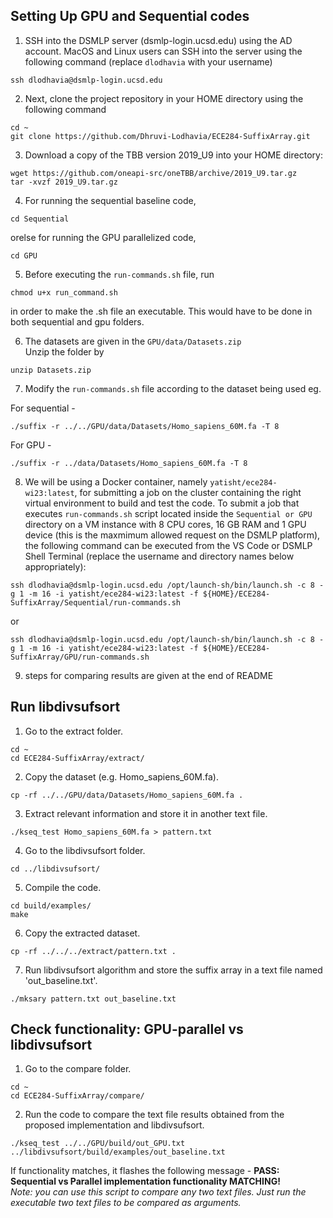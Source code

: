 ## Setting Up GPU and Sequential codes

1. SSH into the DSMLP server (dsmlp-login.ucsd.edu) using the AD account. MacOS and Linux users can SSH into the server using the following command (replace `dlodhavia` with your username)

```
ssh dlodhavia@dsmlp-login.ucsd.edu
```
2. Next, clone the project repository in your HOME directory using the following command
```
cd ~
git clone https://github.com/Dhruvi-Lodhavia/ECE284-SuffixArray.git
```

3. Download a copy of the TBB version 2019_U9 into your HOME directory:

```
wget https://github.com/oneapi-src/oneTBB/archive/2019_U9.tar.gz
tar -xvzf 2019_U9.tar.gz
```

4. For running the sequential baseline code, 
```
cd Sequential  
```
orelse for running the GPU parallelized code,
```
cd GPU
```
5. Before executing the `run-commands.sh` file, run
```
chmod u+x run_command.sh
```
in order to make the .sh file an executable. 
This would have to be done in both sequential and gpu folders.

6. The datasets are given in the `GPU/data/Datasets.zip`  
Unzip the folder by
```
unzip Datasets.zip
```



7. Modify the `run-commands.sh` file according to the dataset being used eg.

For sequential - 

```
./suffix -r ../../GPU/data/Datasets/Homo_sapiens_60M.fa -T 8
```

For GPU - 

```
./suffix -r ../data/Datasets/Homo_sapiens_60M.fa -T 8
```

8. We will be using a Docker container, namely `yatisht/ece284-wi23:latest`, for submitting a job on the cluster containing the right virtual environment to build and test the code. To submit a job that executes `run-commands.sh` script located inside the `Sequential or GPU` directory on a VM instance with 8 CPU cores, 16 GB RAM and 1 GPU device (this is the maxmimum allowed request on the DSMLP platform), the following command can be executed from the VS Code or DSMLP Shell Terminal (replace the username and directory names below appropriately):

```
ssh dlodhavia@dsmlp-login.ucsd.edu /opt/launch-sh/bin/launch.sh -c 8 -g 1 -m 16 -i yatisht/ece284-wi23:latest -f ${HOME}/ECE284-SuffixArray/Sequential/run-commands.sh
```
or
```
ssh dlodhavia@dsmlp-login.ucsd.edu /opt/launch-sh/bin/launch.sh -c 8 -g 1 -m 16 -i yatisht/ece284-wi23:latest -f ${HOME}/ECE284-SuffixArray/GPU/run-commands.sh
```

9. steps for comparing results are given at the end of README




## Run libdivsufsort
1. Go to the extract folder.
```
cd ~
cd ECE284-SuffixArray/extract/
```
2. Copy the dataset (e.g. Homo_sapiens_60M.fa).
```
cp -rf ../../GPU/data/Datasets/Homo_sapiens_60M.fa .
```
3. Extract relevant information and store it in another text file.
```
./kseq_test Homo_sapiens_60M.fa > pattern.txt
```
4. Go to the libdivsufsort folder.
```
cd ../libdivsufsort/
```
5. Compile the code.
```
cd build/examples/
make
```
6. Copy the extracted dataset.
```
cp -rf ../../../extract/pattern.txt .
```
7. Run libdivsufsort algorithm and store the suffix array in a text file named 'out_baseline.txt'.
```
./mksary pattern.txt out_baseline.txt
```


## Check functionality: GPU-parallel vs libdivsufsort
1. Go to the compare folder.
```
cd ~
cd ECE284-SuffixArray/compare/
```
2. Run the code to compare the text file results obtained from the proposed implementation and libdivsufsort.
```
./kseq_test ../../GPU/build/out_GPU.txt ../libdivsufsort/build/examples/out_baseline.txt
```

If functionality matches, it flashes the following message -
**PASS: Sequential vs Parallel implementation functionality MATCHING!**
\
*Note: you can use this script to compare any two text files. Just run the executable two text files to be compared as arguments.*

